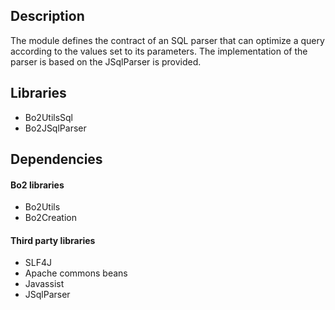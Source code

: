 ## Description ##
The module defines the contract of an SQL parser that can optimize a query according to the values set to its parameters.
The implementation of the parser is based on the JSqlParser is provided.

## Libraries ##
  * Bo2UtilsSql
  * Bo2JSqlParser

## Dependencies ##
#### Bo2 libraries ####
  * Bo2Utils
  * Bo2Creation
#### Third party libraries ####
  * SLF4J
  * Apache commons beans
  * Javassist
  * JSqlParser